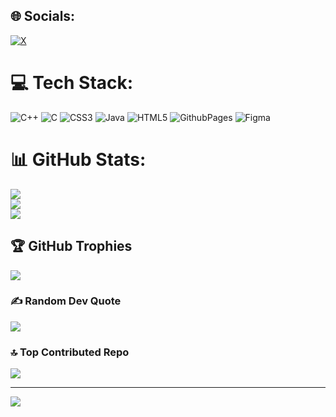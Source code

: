 
## 🌐 Socials:
[![X](https://img.shields.io/badge/X-black.svg?logo=X&logoColor=white)](https://x.com/amos_lutta) 


# 💻 Tech Stack:
![C++](https://img.shields.io/badge/c++-%2300599C.svg?style=for-the-badge&logo=c%2B%2B&logoColor=white) ![C](https://img.shields.io/badge/c-%2300599C.svg?style=for-the-badge&logo=c&logoColor=white) ![CSS3](https://img.shields.io/badge/css3-%231572B6.svg?style=for-the-badge&logo=css3&logoColor=white) ![Java](https://img.shields.io/badge/java-%23ED8B00.svg?style=for-the-badge&logo=openjdk&logoColor=white) ![HTML5](https://img.shields.io/badge/html5-%23E34F26.svg?style=for-the-badge&logo=html5&logoColor=white) ![GithubPages](https://img.shields.io/badge/github%20pages-121013?style=for-the-badge&logo=github&logoColor=white) ![Figma](https://img.shields.io/badge/figma-%23F24E1E.svg?style=for-the-badge&logo=figma&logoColor=white)
# 📊 GitHub Stats:
![](https://github-readme-stats.vercel.app/api?username=washialiamos&theme=dark&hide_border=false&include_all_commits=false&count_private=false)<br/>
![](https://github-readme-streak-stats.herokuapp.com/?user=washialiamos&theme=dark&hide_border=false)<br/>
![](https://github-readme-stats.vercel.app/api/top-langs/?username=washialiamos&theme=dark&hide_border=false&include_all_commits=false&count_private=false&layout=compact)

## 🏆 GitHub Trophies
![](https://github-profile-trophy.vercel.app/?username=washialiamos&theme=radical&no-frame=false&no-bg=true&margin-w=4)

### ✍️ Random Dev Quote
![](https://quotes-github-readme.vercel.app/api?type=horizontal&theme=radical)

### 🔝 Top Contributed Repo
![](https://github-contributor-stats.vercel.app/api?username=washialiamos&limit=5&theme=dark&combine_all_yearly_contributions=true)

---
[![](https://visitcount.itsvg.in/api?id=washialiamos&icon=0&color=0)](https://visitcount.itsvg.in)

<!-- Proudly created with GPRM ( https://gprm.itsvg.in ) -->
